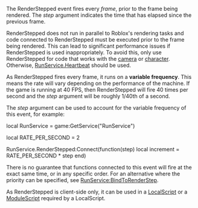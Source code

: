 The RenderStepped event fires every _frame_, prior to the frame being rendered. The _step_ argument indicates the time that has elapsed since the previous frame.

RenderStepped does not run in parallel to Roblox's rendering tasks and code connected to RenderStepped must be executed prior to the frame being rendered. This can lead to significant performance issues if RenderStepped is used inappropriately. To avoid this, only use RenderStepped for code that works with the [camera](https://developer.roblox.com/en-us/api-reference/property/Workspace/CurrentCamera) or [character](https://developer.roblox.com/en-us/api-reference/property/Player/Character). Otherwise, [RunService.Heartbeat](https://developer.roblox.com/en-us/api-reference/event/RunService/Heartbeat) should be used.

As RenderStepped fires every frame, it runs on a **variable frequency**. This means the rate will vary depending on the performance of the machine. If the game is running at 40 FPS, then RenderStepped will fire 40 times per second and the _step_ argument will be roughly 1/40th of a second.

The _step_ argument can be used to account for the variable frequency of this event, for example:

local RunService = game:GetService("RunService")

local RATE\_PER\_SECOND = 2

RunService.RenderStepped:Connect(function(step)
	local increment = RATE\_PER\_SECOND \* step
end)

There is no guarantee that functions connected to this event will fire at the exact same time, or in any specific order. For an alternative where the priority can be specified, see [RunService:BindToRenderStep](https://developer.roblox.com/en-us/api-reference/function/RunService/BindToRenderStep).

As RenderStepped is client-side only, it can be used in a [LocalScript](https://developer.roblox.com/en-us/api-reference/class/LocalScript) or a [ModuleScript](https://developer.roblox.com/en-us/api-reference/class/ModuleScript) required by a LocalScript.
